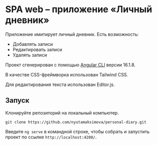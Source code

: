 # SPA web – приложение «Личный дневник»

Приложение имитирует личный дневник. Есть возможность:

- Добавлять записи
- Редактировать записи
- Удалять записи

Проект сгенерирован с помощью [Angular CLI](https://github.com/angular/angular-cli) версии 16.1.8.

В качестве CSS-фреймворка использован Tailwind CSS.

Для редактирования текста использован Editor.js.

## Запуск

Клонируйте репозиторий на локальный компьютер.

`git clone https://github.com/nyutamaksimova/personal-diary.git`

Введите `ng serve` в командной строке, чтобы собрать и запустить проект по ссылке `http://localhost:4200/`. 



